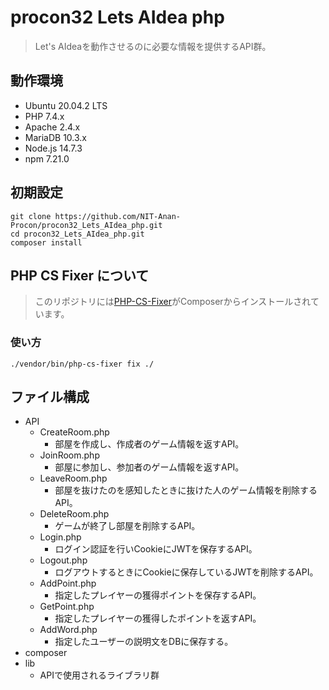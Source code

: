 # procon32 Lets AIdea php
> Let's AIdeaを動作させるのに必要な情報を提供するAPI群。

## 動作環境
- Ubuntu 20.04.2 LTS
- PHP 7.4.x
- Apache 2.4.x
- MariaDB 10.3.x
- Node.js 14.7.3
- npm 7.21.0

## 初期設定

```
git clone https://github.com/NIT-Anan-Procon/procon32_Lets_AIdea_php.git
cd procon32_Lets_AIdea_php.git
composer install
```

## PHP CS Fixer について

> このリポジトリには[PHP-CS-Fixer](https://cs.symfony.com/)がComposerからインストールされています。

### 使い方

```
./vendor/bin/php-cs-fixer fix ./
```

## ファイル構成
- API
    - CreateRoom.php
        - 部屋を作成し、作成者のゲーム情報を返すAPI。
    - JoinRoom.php
        - 部屋に参加し、参加者のゲーム情報を返すAPI。
    - LeaveRoom.php
        - 部屋を抜けたのを感知したときに抜けた人のゲーム情報を削除するAPI。
    - DeleteRoom.php
        - ゲームが終了し部屋を削除するAPI。
    - Login.php
        - ログイン認証を行いCookieにJWTを保存するAPI。
    - Logout.php
        - ログアウトするときにCookieに保存しているJWTを削除するAPI。
    - AddPoint.php
        - 指定したプレイヤーの獲得ポイントを保存するAPI。
    - GetPoint.php
        - 指定したプレイヤーの獲得したポイントを返すAPI。
    - AddWord.php
        - 指定したユーザーの説明文をDBに保存する。
- composer
- lib
    - APIで使用されるライブラリ群
